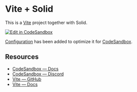# Vite + Solid

This is a [Vite](https://vitejs.dev) project together with Solid.

[![Edit in CodeSandbox](https://assets.codesandbox.io/github/button-edit-lime.svg)](https://codesandbox.io/p/github/codesandbox/codesandbox-template-vite-solid/main)

[Configuration](https://codesandbox.io/docs/projects/learn/setting-up/tasks) has been added to optimize it for [CodeSandbox](https://codesandbox.io).

## Resources

- [CodeSandbox — Docs](https://docs.codesandbox.io)
- [CodeSandbox — Discord](https://discord.gg/Ggarp3pX5H)
- [Vite — GitHub](https://github.com/vitejs/vite)
- [Vite — Docs](https://vitejs.dev/guide/)
